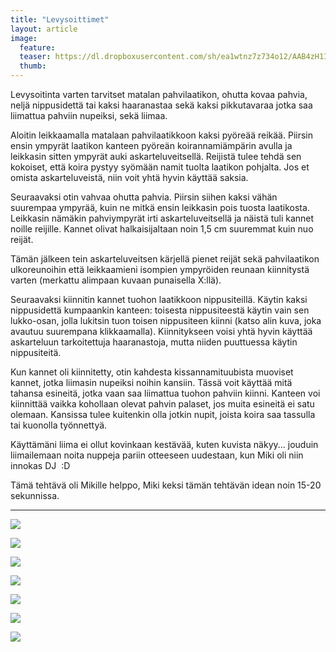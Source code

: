 ```yaml
---
title: "Levysoittimet"
layout: article
image:
  feature:
  teaser: https://dl.dropboxusercontent.com/sh/ea1wtnz7z734o12/AAB4zH1IfQTacQ8w7iielcHma/aktivointi/levysoittimet/DSC54548-245px.jpg
  thumb:
---
```


Levysoitinta varten tarvitset matalan pahvilaatikon, ohutta kovaa pahvia, neljä nippusidettä tai kaksi haaranastaa sekä kaksi pikkutavaraa jotka saa liimattua pahviin nupeiksi, sekä liimaa.

Aloitin leikkaamalla matalaan pahvilaatikkoon kaksi pyöreää reikää. Piirsin ensin ympyrät laatikon kanteen pyöreän koirannamiämpärin avulla ja leikkasin sitten ympyrät auki askarteluveitsellä. Reijistä tulee tehdä sen kokoiset, että koira pystyy syömään namit tuolta laatikon pohjalta. Jos et omista askarteluveistä, niin voit yhtä hyvin käyttää saksia.

Seuraavaksi otin vahvaa ohutta pahvia. Piirsin siihen kaksi vähän suurempaa ympyrää, kuin ne mitkä ensin leikkasin pois tuosta laatikosta. Leikkasin nämäkin pahviympyrät irti askarteluveitsellä ja näistä tuli kannet noille reijille. Kannet olivat halkaisijaltaan noin 1,5 cm suuremmat kuin nuo reijät.

Tämän jälkeen tein askarteluveitsen kärjellä pienet reijät sekä pahvilaatikon ulkoreunoihin että leikkaamieni isompien ympyröiden reunaan kiinnitystä varten (merkattu alimpaan kuvaan punaisella X:llä).

Seuraavaksi kiinnitin kannet tuohon laatikkoon nippusiteillä. Käytin kaksi nippusidettä kumpaankin kanteen: toisesta nippusiteestä käytin vain sen lukko-osan, jolla lukitsin tuon toisen nippusiteen kiinni (katso alin kuva, joka avautuu suurempana klikkaamalla). Kiinnitykseen voisi yhtä hyvin käyttää askarteluun tarkoitettuja haaranastoja, mutta niiden puuttuessa käytin nippusiteitä.

Kun kannet oli kiinnitetty, otin kahdesta kissannamituubista muoviset kannet, jotka liimasin nupeiksi noihin kansiin. Tässä voit käyttää mitä tahansa esineitä, jotka vaan saa liimattua tuohon pahviin kiinni. Kanteen voi kiinnittää vaikka kohollaan olevat pahvin palaset, jos muita esineitä ei satu olemaan. Kansissa tulee kuitenkin olla jotkin nupit, joista koira saa tassulla tai kuonolla työnnettyä.

Käyttämäni liima ei ollut kovinkaan kestävää, kuten kuvista näkyy... jouduin liimailemaan noita nuppeja pariin otteeseen uudestaan, kun Miki oli niin innokas DJ&nbsp;&nbsp;:D

Tämä tehtävä oli Mikille helppo, Miki keksi tämän tehtävän idean noin 15-20 sekunnissa.

---

[![](https://dl.dropboxusercontent.com/sh/ea1wtnz7z734o12/AAABBPSXSDs9qQPV3OBFEFvua/aktivointi/levysoittimet/DSC54511-800px.jpg)](https://dl.dropboxusercontent.com/sh/ea1wtnz7z734o12/AADb4f_QLPS3POrZClgc-4HQa/aktivointi/levysoittimet/DSC54511.jpg)

[![](https://dl.dropboxusercontent.com/sh/ea1wtnz7z734o12/AABCXtAIMdhgQWRr_3T_Ttzra/aktivointi/levysoittimet/DSC54548-800px.jpg)](https://dl.dropboxusercontent.com/sh/ea1wtnz7z734o12/AABcBLmb3EWGadRZPzdDRnCDa/aktivointi/levysoittimet/DSC54548.jpg)

[![](https://dl.dropboxusercontent.com/sh/ea1wtnz7z734o12/AADzz_tvg9LrvUm05nOMQx2na/aktivointi/levysoittimet/DSC54554-800px.jpg)](https://dl.dropboxusercontent.com/sh/ea1wtnz7z734o12/AADp7xzisjgnSMNMvxJlHqKCa/aktivointi/levysoittimet/DSC54554.jpg)

[![](https://dl.dropboxusercontent.com/sh/ea1wtnz7z734o12/AABUnG4pnX3DMYDqEMMHVPIqa/aktivointi/levysoittimet/DSC54624-800px.jpg)](https://dl.dropboxusercontent.com/sh/ea1wtnz7z734o12/AAC054D_ZFfALFhY-sThpV4ya/aktivointi/levysoittimet/DSC54624.jpg)

[![](https://dl.dropboxusercontent.com/sh/ea1wtnz7z734o12/AAA1QJsXUy1tdHdzGdy4xuOaa/aktivointi/levysoittimet/DSC54681-800px.jpg)](https://dl.dropboxusercontent.com/sh/ea1wtnz7z734o12/AABsgh7W4slhu9kNIaY63zbRa/aktivointi/levysoittimet/DSC54681.jpg)

[![](https://dl.dropboxusercontent.com/sh/ea1wtnz7z734o12/AABPnxlriB8DS6D2M9_UaW1ra/aktivointi/levysoittimet/DSC54691-800px.jpg)](https://dl.dropboxusercontent.com/sh/ea1wtnz7z734o12/AAAceuSFQP9zSam7nsGx6jE8a/aktivointi/levysoittimet/DSC54691.jpg)

[![](https://dl.dropboxusercontent.com/sh/ea1wtnz7z734o12/AAAjyhrCeTRf901QGSkvW3f0a/aktivointi/levysoittimet/DSC54485_2-800px.jpg)](https://dl.dropboxusercontent.com/sh/ea1wtnz7z734o12/AABZI-aCvxy3PtgK89Z5guJKa/aktivointi/levysoittimet/DSC54485_2.jpg)
